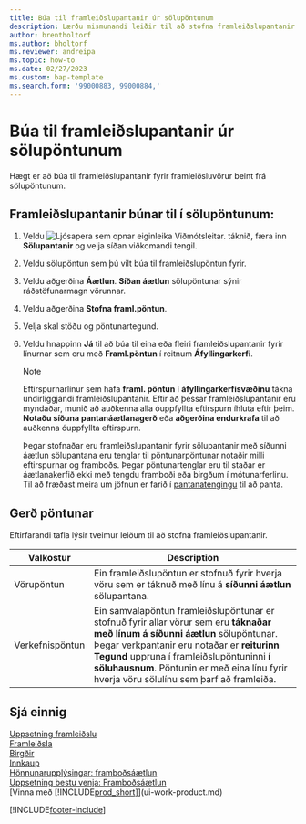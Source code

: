 ```yaml
---
title: Búa til framleiðslupantanir úr sölupöntunum
description: Lærðu mismunandi leiðir til að stofna framleiðslupantanir fyrir framleiddar vörur beint úr sölupöntunum.
author: brentholtorf
ms.author: bholtorf
ms.reviewer: andreipa
ms.topic: how-to
ms.date: 02/27/2023
ms.custom: bap-template
ms.search.form: '99000883, 99000884,'
---
```

# Búa til framleiðslupantanir úr sölupöntunum

Hægt er að búa til framleiðslupantanir fyrir framleiðsluvörur beint frá sölupöntunum.  

## Framleiðslupantanir búnar til í sölupöntunum:  

1. Veldu ![Ljósapera sem opnar eiginleika Viðmótsleitar.](media/ui-search/search_small.png "Segðu mér hvað þú vilt gera") táknið, færa inn **Sölupantanir** og velja síðan viðkomandi tengil.  
2. Veldu sölupöntun sem þú vilt búa til framleiðslupöntun fyrir.  
3. Veldu aðgerðina **Áætlun**.  **Síðan áætlun**  sölupöntunar sýnir ráðstöfunarmagn vörunnar.  
4. Veldu aðgerðina **Stofna framl.pöntun**.  
5. Velja skal stöðu og pöntunartegund.  
6. Veldu hnappinn **Já** til að búa til eina eða fleiri framleiðslupantanir fyrir línurnar sem eru með **Framl.pöntun** í reitnum **Áfyllingarkerfi**.

    > [!NOTE]  
    > Eftirspurnarlínur sem hafa  **framl. pöntun**  í  **áfyllingarkerfisvæðinu**  tákna undirliggjandi framleiðslupantanir. Eftir að þessar framleiðslupantanir eru myndaðar, munið að auðkenna alla óuppfyllta eftirspurn íhluta eftir þeim.  **Notaðu síðuna pantanáætlanagerð**  eða  **aðgerðina endurkrafa**  til að auðkenna óuppfyllta eftirspurn.
    >
    > Þegar stofnaðar eru framleiðslupantanir fyrir sölupantanir með síðunni áætlun sölupantana eru tenglar til pöntunarpöntunar notaðir milli eftirspurnar og framboðs. Þegar pöntunartenglar eru til staðar er áætlanakerfið ekki með tengdu framboði eða birgðum í mótunarferlinu. Til að fræðast meira um jöfnun er farið í  [pantanatengingu](design-details-central-concepts-of-the-planning-system.md#order-to-order-links) til að panta.

## Gerð pöntunar  

Eftirfarandi tafla lýsir tveimur leiðum til að stofna framleiðslupantanir.

|Valkostur|Description|
|------|-----------|
|Vörupöntun|Ein framleiðslupöntun er stofnuð fyrir hverja vöru sem er táknuð með línu á  **síðunni áætlun**  sölupantana.|
|Verkefnispöntun|Ein samvalapöntun framleiðslupöntunar er stofnuð fyrir allar vörur sem eru  **táknaðar með línum á síðunni áætlun**  sölupöntunar. Þegar verkpantanir eru notaðar er  **reiturinn Tegund**  uppruna í framleiðslupöntuninni  **í söluhausnum**. Pöntunin er með eina línu fyrir hverja vöru sölulínu sem þarf að framleiða.|

## Sjá einnig  

[Uppsetning framleiðslu](production-configure-production-processes.md)  
[Framleiðsla](production-manage-manufacturing.md)  
[Birgðir](inventory-manage-inventory.md)  
[Innkaup](purchasing-manage-purchasing.md)  
[Hönnunarupplýsingar: framboðsáætlun](design-details-supply-planning.md)  
[Uppsetning bestu venja: Framboðsáætlun](setup-best-practices-supply-planning.md)  
[Vinna með [!INCLUDE[prod_short](includes/prod_short.md)]](ui-work-product.md)


[!INCLUDE[footer-include](includes/footer-banner.md)]
